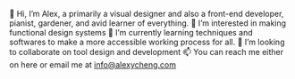 👋 Hi, I’m Alex, a primarily a visual designer and also a front-end developer, pianist, gardener, and avid learner of everything.
👀 I’m interested in making functional design systems
🌱 I’m currently learning techniques and softwares to make a more accessible working process for all.
💞️ I’m looking to collaborate on tool design and development
📫 You can reach me either on here or email me at info@alexycheng.com

<!---
alexychengdesign/alexychengdesign is a ✨ special ✨ repository because its `README.md` (this file) appears on your GitHub profile.
You can click the Preview link to take a look at your changes.
--->
